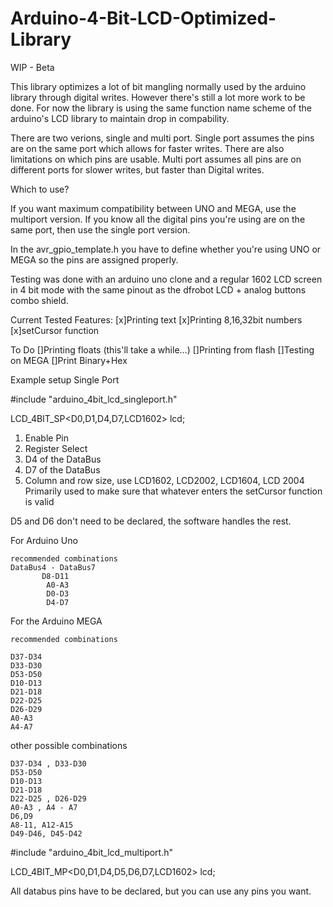 # Arduino-4-Bit-LCD-Optimized-Library

WIP - Beta

This library optimizes a lot of bit mangling normally used by the arduino library through digital writes. 
However there's still a lot more work to be done. For now the library is using the same function name
scheme of the arduino's LCD library to maintain drop in compability.

There are two verions, single and multi port.
Single port assumes the pins are on the same port which allows for faster writes. There are also limitations on which pins are usable.
Multi port assumes all pins are on different ports for slower writes, but faster than Digital writes.

Which to use?

If you want maximum compatibility between UNO and MEGA, use the multiport version.
If you know all the digital pins you're using are on the same port, then use the single port version.

In the avr_gpio_template.h you have to define whether you're using UNO or MEGA so the pins are assigned properly.

Testing was done with an arduino uno clone and a regular 1602 LCD screen in 4 bit mode with the same pinout as the dfrobot LCD + analog buttons combo shield.

Current Tested Features:
 [x]Printing text 
 [x]Printing 8,16,32bit numbers
 [x]setCursor function

To Do
 []Printing floats (this'll take a while...)
 []Printing from flash
 []Testing on MEGA
 []Print Binary+Hex

Example setup Single Port

#include "arduino_4bit_lcd_singleport.h"

LCD_4BIT_SP<D0,D1,D4,D7,LCD1602> lcd;

1) Enable Pin
2) Register Select
3) D4 of the DataBus
4) D7 of the DataBus
5) Column and row size, use LCD1602, LCD2002, LCD1604, LCD 2004
   Primarily used to make sure that whatever enters the setCursor function is valid


D5 and D6 don't need to be declared, the software handles the rest.

For Arduino Uno

    recommended combinations   
    DataBus4 - DataBus7  
           D8-D11
            A0-A3
            D0-D3
            D4-D7   
       
For the Arduino MEGA

	recommended combinations
		
	D37-D34
	D33-D30
	D53-D50
	D10-D13
	D21-D18
	D22-D25
	D26-D29
	A0-A3
	A4-A7  
		
  other possible combinations
  
	D37-D34 , D33-D30
	D53-D50
	D10-D13
	D21-D18
	D22-D25 , D26-D29
	A0-A3 , A4 - A7
	D6,D9
	A8-11, A12-A15
	D49-D46, D45-D42
	

#include "arduino_4bit_lcd_multiport.h"

LCD_4BIT_MP<D0,D1,D4,D5,D6,D7,LCD1602> lcd;

All databus pins have to be declared, but you can use any pins you want.

